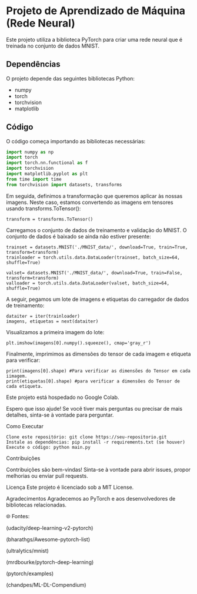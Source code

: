 # Projeto de Aprendizado de Máquina (Rede Neural)

Este projeto utiliza a biblioteca PyTorch para criar uma rede neural que é treinada no conjunto de dados MNIST.

## Dependências

O projeto depende das seguintes bibliotecas Python:

- numpy
- torch
- torchvision
- matplotlib

## Código

O código começa importando as bibliotecas necessárias:

```python
import numpy as np
import torch
import torch.nn.functional as f
import torchvision
import matplotlib.pyplot as plt
from time import time
from torchvision import datasets, transforms
```

Em seguida, definimos a transformação que queremos aplicar às nossas imagens. Neste caso, estamos convertendo as imagens em tensores usando transforms.ToTensor():

```
transform = transforms.ToTensor()
```

Carregamos o conjunto de dados de treinamento e validação do MNIST. O conjunto de dados é baixado se ainda não estiver presente:

```
trainset = datasets.MNIST('./MNIST_data/', download=True, train=True, transform=transform)
trainloader = torch.utils.data.DataLoader(trainset, batch_size=64, shuffle=True)

valset= datasets.MNIST('./MNIST_data/', download=True, train=False, transform=transform)
valloader = torch.utils.data.DataLoader(valset, batch_size=64, shuffle=True)
```

A seguir, pegamos um lote de imagens e etiquetas do carregador de dados de treinamento:

```
dataiter = iter(trainloader)
imagens, etiquetas = next(dataiter)
```

Visualizamos a primeira imagem do lote:

```
plt.imshow(imagens[0].numpy().squeeze(), cmap='gray_r')
```

Finalmente, imprimimos as dimensões do tensor de cada imagem e etiqueta para verificar:

```
print(imagens[0].shape) #Para verificar as dimensões do Tensor em cada iimagem.
print(etiquetas[0].shape) #para verificar a dimensões do Tensor de cada etiqueta.
```

Este projeto está hospedado no Google Colab.

Espero que isso ajude! Se você tiver mais perguntas ou precisar de mais detalhes, sinta-se à vontade para perguntar.

Como Executar
```
Clone este repositório: git clone https://seu-repositorio.git
Instale as dependências: pip install -r requirements.txt (se houver)
Execute o código: python main.py
```
Contribuições

Contribuições são bem-vindas! Sinta-se à vontade para abrir issues, propor melhorias ou enviar pull requests.

Licença
Este projeto é licenciado sob a MIT License.

Agradecimentos
Agradecemos ao PyTorch e aos desenvolvedores de bibliotecas relacionadas.

🌐 Fontes:

(udacity/deep-learning-v2-pytorch)

(bharathgs/Awesome-pytorch-list)

(ultralytics/mnist)

(mrdbourke/pytorch-deep-learning)

(pytorch/examples)

(chandpes/ML-DL-Compendium)

